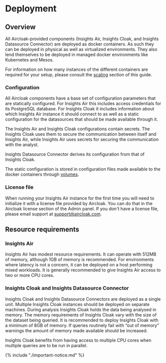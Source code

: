 # Deployment

## Overview

All Aircloak-provided components (Insights Air, Insights Cloak, and Insights Datasource Connector) are deployed as
docker containers. As such they can be deployed in physical as well as virtualized environments. They also lend
themselves to be deployed in managed docker environments like Kubernetes and Mesos.

For information on how many instances of the different containers are required for your setup,
please consult the [scaling](scaling.md) section of this guide.

### Configuration

All Aircloak components have a base set of configuration parameters that are statically configured. For Insights Air
this includes access credentials for its PostgreSQL database. For Insights Cloak it includes information about which
Insights Air instance it should connect to as well as a static configuration for the datasources that should be made
available through it.

The Insights Air and Insights Cloak configurations contain secrets.
The Insights Cloak uses them to secure the communication between itself and Insights Air, while
Insights Air uses secrets for securing the communication with the analyst.

Insights Datasource Connector derives its configuration from that of Insights Cloak.

The static configuration is stored in configuration files made available to the docker containers through
[volumes](https://docs.docker.com/engine/tutorials/dockervolumes/).

### License file

When running your Insights Air instance for the first time you will need to initialize it with a license file provided
by Aircloak. You can do that in the Aircloak license section of the Admin panel. If you don't have a license file,
please email support at <support@aircloak.com>.

## Resource requirements

### Insights Air

Insights Air has modest resource requirements. It can operate with 512MB of memory, although 1GB of memory is
recommended. For environments where latency is not a concern, it can be deployed on a host performing mixed workloads.
It is generally recommended to give Insights Air access to two or more CPU cores.

### Insights Cloak and Insights Datasource Connector

Insights Cloak and Insights Datasource Connectors are deployed as a single unit. Multiple Insights Cloak instances
should be deployed on separate machines.
During analysis Insights Cloak holds the data being analysed in memory. The memory requirements of Insights Cloak vary
with the size of the dataset being queried. It is recommended to deploy Insights Cloak with a minimum of 8GB of memory.
If queries routinely fail with “out of memory” warnings the amount of memory made available should be increased.

Insights Cloak benefits from having access to multiple CPU cores when multiple queries are to be run in parallel.

{% include "./important-notice.md" %}
